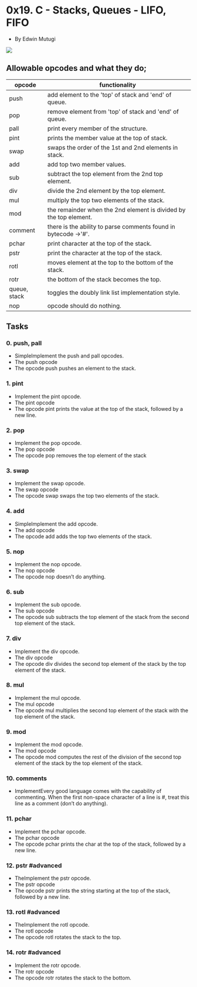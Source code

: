0x19. C - Stacks, Queues - LIFO, FIFO
=====================================

-   By Edwin Mutugi

![](https://pbs.twimg.com/media/CFYYWy6UEAE9Ow-.png)

## Allowable opcodes and what they do;
| opcode | functionality |
| --- | --- |
| push	| add element to the 'top' of stack and 'end' of queue. |
| pop	| remove element from 'top' of stack and 'end' of queue. |
| pall	| print every member of the structure. |
| pint	| prints the member value at the top of stack. |
| swap	| swaps the order of the 1st and 2nd elements in stack. |
| add	| add top two member values. |
| sub	| subtract the top element from the 2nd top element. |
| div	| divide the 2nd element by the top element. |
| mul	| multiply the top two elements of the stack. |
| mod	| the remainder when the 2nd element is divided by the top element. |
| comment	| there is the ability to parse comments found in bytecode ->'#'. | 
| pchar	| print character at the top of the stack. |
| pstr	| print the character at the top of the stack. | 
| rotl	| moves element at the top to the bottom of the stack. |
| rotr	| the bottom of the stack becomes the top. |
| queue, stack	| toggles the doubly link list implementation style. |
| nop	| opcode should do nothing. |

## Tasks

### 0. push, pall
-   SimpleImplement the push and pall opcodes.
-   The push opcode
-   The opcode push pushes an element to the stack.

### 1. pint
-  Implement the pint opcode.
-   The pint opcode
-   The opcode pint prints the value at the top of the stack, followed by a new line.

### 2. pop
-   Implement the pop opcode.
-   The pop opcode
-   The opcode pop removes the top element of the stack

### 3. swap
-   Implement the swap opcode.
-   The swap opcode
-   The opcode swap swaps the top two elements of the stack.

### 4. add
-   SimpleImplement the add opcode.
-   The add opcode
-   The opcode add adds the top two elements of the stack.

### 5. nop
-   Implement the nop opcode.
-   The nop opcode
-   The opcode nop doesn’t do anything.

### 6. sub
-   Implement the sub opcode.
-   The sub opcode
-   The opcode sub subtracts the top element of the stack from the second top element of the stack.

### 7. div
-   Implement the div opcode.
-   The div opcode
-   The opcode div divides the second top element of the stack by the top element of the stack.

### 8. mul
-   Implement the mul opcode.
-   The mul opcode
-   The opcode mul multiplies the second top element of the stack with the top element of the stack.

### 9. mod
-   Implement the mod opcode.
-   The mod opcode
-   The opcode mod computes the rest of the division of the second top element of the stack by the top element of the stack.

### 10. comments
-   ImplementEvery good language comes with the capability of commenting. When the first non-space character of a line is #, treat this line as a comment (don’t do anything).

### 11. pchar
-   Implement the pchar opcode.
-   The pchar opcode
-   The opcode pchar prints the char at the top of the stack, followed by a new line.

### 12. pstr #advanced
-   TheImplement the pstr opcode.
-   The pstr opcode
-   The opcode pstr prints the string starting at the top of the stack, followed by a new line.

### 13. rotl #advanced
-   TheImplement the rotl opcode.
-   The rotl opcode
-   The opcode rotl rotates the stack to the top.

### 14. rotr #advanced
-   Implement the rotr opcode.
-   The rotr opcode
-   The opcode rotr rotates the stack to the bottom.
